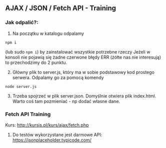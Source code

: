 ## AJAX / JSON / Fetch API - Training

### Jak odpalić?:

1) Na początku w katalogu odpalamy

```npm i```

(lub sudo ```npm i```) by zainstalować wszystkie potrzebne rzeczy
Jeżeli w konsoli nie pojawią się żadne czerwone błędy ERR (żółte nas nie interesują)
to przechodzimy do 2 punktu.

2) Główny plik to server.js, który ma w sobie podstawowy kod prostego serwera.
Odpalamy go za pomocą komendy

```node server.js```

3) Trzeba spojrzeć w plik server.json. Domyślnie otwiera plik index.html.
Warto coś tam pozmieniać - np dodać własne dane.

### Fetch API Training

Kurs: http://kursjs.pl/kurs/ajax/fetch.php

1) Do testów wykorzystane jest darmowe API: https://jsonplaceholder.typicode.com/